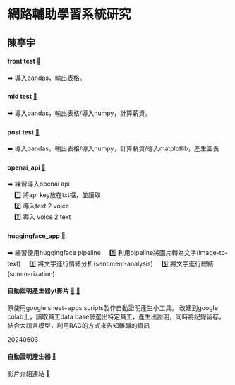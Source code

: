 # 網路輔助學習系統研究
## 陳亭宇

 
#### front test [:link:](https://github.com/tytttyyyttyy/net_learning/blob/main/fornt_test.ipynb)
:arrow_right: 導入pandas，輸出表格。

#### mid test [:link:](https://github.com/tytttyyyttyy/net_learning/blob/main/mid_test.ipynb)
:arrow_right: 導入pandas，輸出表格/導入numpy，計算薪資。

#### post test [:link:](https://github.com/tytttyyyttyy/net_learning/blob/main/Post_test.ipynb)
:arrow_right: 導入pandas，輸出表格/導入numpy，計算薪資/導入matplotlib，產生圖表


#### openai_api [:link:](https://github.com/tytttyyyttyy/net_learning/blob/main/t2a.py)
:arrow_right: 練習導入openai api  
&nbsp;  &nbsp; :one: 將api key放在txt檔，並讀取  
&nbsp;  &nbsp; :two: 導入text 2 voice  
&nbsp;  &nbsp; :three: 導入 voice 2 text  


#### huggingface_app [:link:](https://github.com/tytttyyyttyy/net_learning/blob/main/huggingface_app.ipynb) 
:arrow_right: 練習使用huggingface pipeline
&nbsp;  &nbsp; :one: 利用pipeline將圖片轉為文字(image-to-text)
&nbsp;  &nbsp; :two: 將文字進行情緒分析(sentiment-analysis)
&nbsp;  &nbsp; :three: 將文字進行總結(summarization)


#### 自動證明產生器yt影片 [:link:](https://youtu.be/A0QuoeLGyqA) [:link:](https://github.com/tytttyyyttyy/net_learning/blob/main/auto_cer.ipynb)
原使用google sheet+apps scripts製作自動證明產生小工具。
改建到google colab上，讀取員工data base篩選出特定員工，產生出證明，同時將記錄留存，結合大語言模型，利用RAG的方式來告知離職的資訊

20240603
#### 自動證明產生器 [:link:](https://github.com/tytttyyyttyy/net_learning/blob/main/auto_cer.ipynb)
影片介紹連結 [:link:](https://youtu.be/0kPk0B_W9gs)
